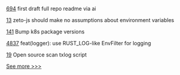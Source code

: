 
[694](https://github.com/hyperledger-labs/blockchain-carbon-accounting/pull/694) first draft full repo readme via ai

[13](https://github.com/hyperledger-labs/zeto/pull/13) zeto-js should make no assumptions about environment variables

[141](https://github.com/hyperledger-labs/fabric-builder-k8s/pull/141) Bump k8s package versions

[4837](https://github.com/hyperledger/iroha/pull/4837) feat(logger): use RUST_LOG-like EnvFilter for logging

[19](https://github.com/hyperledger-labs/splice/pull/19) Open source scan txlog script


[See more >>>](https://start-here.hyperledger.org/pull-requests)
